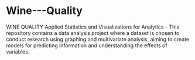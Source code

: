 # Wine---Quality
WINE QUALITY Applied Statistics and Visualizations for Analytics - This repository contains a data analysis project where a dataset is chosen to conduct research using graphing and multivariate analysis, aiming to create models for predicting information and understanding the effects of variables. 
